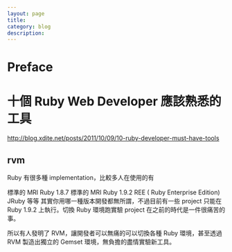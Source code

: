 ```yaml
---
layout: page
title:	
category: blog
description: 
---
```

# Preface
# 十個 Ruby Web Developer 應該熟悉的工具
http://blog.xdite.net/posts/2011/10/09/10-ruby-developer-must-have-tools
## rvm
Ruby 有很多種 implementation，比較多人在使用的有

標準的 MRI Ruby 1.8.7
標準的 MRI Ruby 1.9.2
REE ( Ruby Enterprise Edition)
JRuby 等等
其實你用哪一種版本開發都無所謂，不過目前有一些 project 只能在 Ruby 1.9.2 上執行。切換 Ruby 環境跑實驗 project 在之前的時代是一件很痛苦的事。

所以有人發明了 RVM，讓開發者可以無痛的可以切換各種 Ruby 環境，甚至透過 RVM 製造出獨立的 Gemset 環境，無負擔的盡情實驗新工具。



